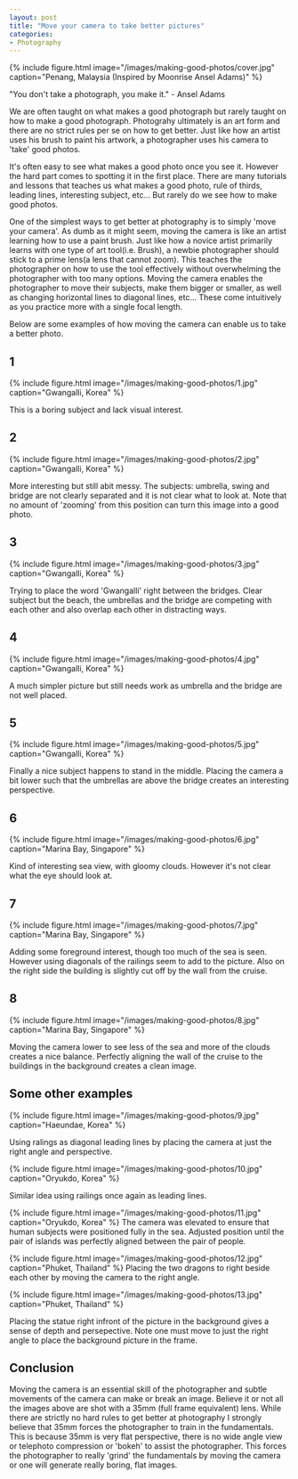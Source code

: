 ```yaml
---
layout: post
title: "Move your camera to take better pictures"
categories:
- Photography
---
```


{% include figure.html image="/images/making-good-photos/cover.jpg" caption="Penang, Malaysia (Inspired by Moonrise Ansel Adams)" %}


"You don't take a photograph, you make it." - Ansel Adams

We are often taught on what makes a good photograph but rarely taught on how to make a good photograph. Photograhy ultimately is an art form and there are no strict rules per se on how to get better. Just like how an artist uses his brush to paint his artwork, a photographer uses his camera to 'take' good photos. 

It's often easy to see what makes a good photo once you see it. However the hard part comes to spotting it in the first place. There are many tutorials and lessons that teaches us what makes a good photo, rule of thirds, leading lines, interesting subject, etc... But rarely do we see how to make good photos.

One of the simplest ways to get better at photography is to simply 'move your camera'. As dumb as it might seem, moving the camera is like an artist learning how to use a paint brush. Just like how a novice artist primarily learns with one type of art tool(i.e. Brush), a newbie photographer should stick to a prime lens(a lens that cannot zoom). This teaches the photographer on how to use the tool effectively without overwhelming the photographer with too many options. Moving the camera enables the photographer to move their subjects, make them bigger or smaller, as well as changing horizontal lines to diagonal lines, etc... These come intuitively as you practice more with a single focal length.

Below are some examples of how moving the camera can enable us to take a better photo.

## 1

{% include figure.html image="/images/making-good-photos/1.jpg" caption="Gwangalli, Korea" %}

This is a boring subject and lack visual interest.

## 2
{% include figure.html image="/images/making-good-photos/2.jpg" caption="Gwangalli, Korea" %}

More interesting but still abit messy. The subjects: umbrella, swing and bridge are not clearly separated and it is not clear what to look at. Note that no amount of 'zooming' from this position can turn this image into a good photo.

## 3
{% include figure.html image="/images/making-good-photos/3.jpg" caption="Gwangalli, Korea" %}

Trying to place the word 'Gwangalli' right between the bridges. Clear subject but the beach, the umbrellas and the bridge are competing with each other and also overlap each other in distracting ways.

## 4
{% include figure.html image="/images/making-good-photos/4.jpg" caption="Gwangalli, Korea" %}

A much simpler picture but still needs work as umbrella and the bridge are not well placed.

## 5
{% include figure.html image="/images/making-good-photos/5.jpg" caption="Gwangalli, Korea" %}

Finally a nice subject happens to stand in the middle. Placing the camera a bit lower such that the umbrellas are above the bridge creates an interesting perspective.

## 6
{% include figure.html image="/images/making-good-photos/6.jpg" caption="Marina Bay, Singapore" %}

Kind of interesting sea view, with gloomy clouds. However it's not clear what the eye should look at.

## 7
{% include figure.html image="/images/making-good-photos/7.jpg" caption="Marina Bay, Singapore" %}

Adding some foreground interest, though too much of the sea is seen. However using diagonals of the railings seem to add to the picture. Also on the right side the building is slightly cut off by the wall from the cruise.

## 8
{% include figure.html image="/images/making-good-photos/8.jpg" caption="Marina Bay, Singapore" %}

Moving the camera lower to see less of the sea and more of the clouds creates a nice balance. Perfectly aligning the wall of the cruise to the buildings in the background creates a clean image.

## Some other examples
{% include figure.html image="/images/making-good-photos/9.jpg" caption="Haeundae, Korea" %}

Using ralings as diagonal leading lines by placing the camera at just the right angle and perspective.

{% include figure.html image="/images/making-good-photos/10.jpg" caption="Oryukdo, Korea" %}

Similar idea using railings once again as leading lines.

{% include figure.html image="/images/making-good-photos/11.jpg" caption="Oryukdo, Korea" %}
The camera was elevated to ensure that human subjects were positioned fully in the sea. Adjusted position until the pair of islands was perfectly aligned between the pair of people.


{% include figure.html image="/images/making-good-photos/12.jpg" caption="Phuket, Thailand" %} 
Placing the two dragons to right beside each other by moving the camera to the right angle.

{% include figure.html image="/images/making-good-photos/13.jpg" caption="Phuket, Thailand" %} 

Placing the statue right infront of the picture in the background gives a sense of depth and persepective. Note one must move to just the right angle to place the background picture in the frame.


## Conclusion

Moving the camera is an essential skill of the photographer and subtle movements of the camera can make or break an image. Believe it or not all the images above are shot with a 35mm (full frame equivalent) lens. While there are strictly no hard rules to get better at photography I strongly believe that 35mm forces the photographer to train in the fundamentals. This is because 35mm is very flat perspective, there is no wide angle view or telephoto compression or 'bokeh' to assist the photographer. This forces the photographer to really 'grind' the fundamentals by moving the camera or one will generate really boring, flat images.
